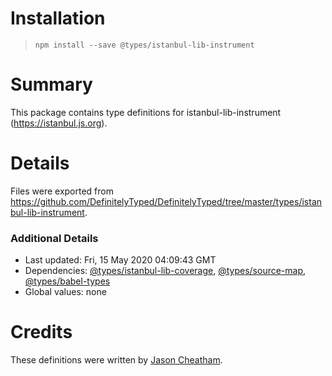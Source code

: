 # Installation
> `npm install --save @types/istanbul-lib-instrument`

# Summary
This package contains type definitions for istanbul-lib-instrument (https://istanbul.js.org).

# Details
Files were exported from https://github.com/DefinitelyTyped/DefinitelyTyped/tree/master/types/istanbul-lib-instrument.

### Additional Details
 * Last updated: Fri, 15 May 2020 04:09:43 GMT
 * Dependencies: [@types/istanbul-lib-coverage](https://npmjs.com/package/@types/istanbul-lib-coverage), [@types/source-map](https://npmjs.com/package/@types/source-map), [@types/babel-types](https://npmjs.com/package/@types/babel-types)
 * Global values: none

# Credits
These definitions were written by [Jason Cheatham](https://github.com/jason0x43).

